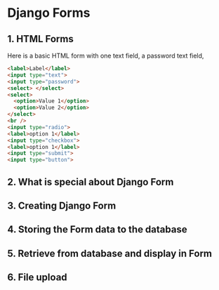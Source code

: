 
# Django Forms

## 1. HTML Forms

Here is a basic HTML form with one text field, a password text field,

```html
<label>Label</label>
<input type="text">
<input type="password">
<select> </select>
<select>
  <option>Value 1</option>
  <option>Value 2</option>
</select>
<br />
<input type="radio">
<label>option 1</label>
<input type="checkbox">
<label>option 1</label>
<input type="submit">
<input type="button">
```

## 2. What is special about Django Form

## 3. Creating Django Form

## 4. Storing the Form data to the database

## 5. Retrieve from database and display in Form

## 6. File upload
